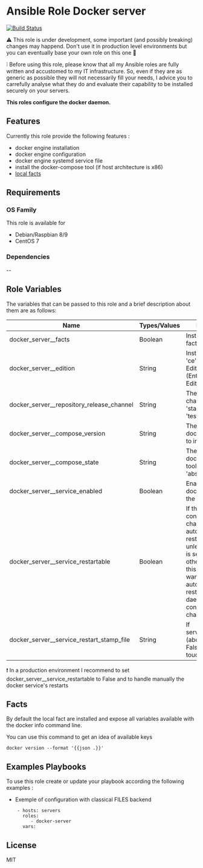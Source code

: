 Ansible Role Docker server
=========

[![Build Status](https://travis-ci.org/Turgon37/ansible-docker-server.svg?branch=master)](https://travis-ci.org/Turgon37/ansible-docker-server)

:warning: This role is under development, some important (and possibly breaking) changes may happend. Don't use it in production level environments but you can eventually base your own role on this one :hammer:

:grey_exclamation: Before using this role, please know that all my Ansible roles are fully written and accustomed to my IT infrastructure. So, even if they are as generic as possible they will not necessarily fill your needs, I advice you to carrefully analyse what they do and evaluate their capability to be installed securely on your servers.

**This roles configure the docker daemon.**

## Features

Currently this role provide the following features :

  * docker engine installation
  * docker engine configuration
  * docker engine systemd service file
  * install the docker-compose tool (if host architecture is x86)
  * [local facts](#facts)

## Requirements

### OS Family

This role is available for

  * Debian/Raspbian 8/9
  * CentOS 7

### Dependencies

--


## Role Variables

The variables that can be passed to this role and a brief description about them are as follows:

| Name                                      | Types/Values | Description                                                                                                                                                                                                                                   |
| ------------------------------------------| -------------|---------------------------------------------------------------------------------------------------------------------------------------------------------------------------------------------------------------------------------------------- |
| docker_server__facts                      | Boolean      | Install the local fact script                                                                                                                                                                                                                 |
| docker_server__edition                    | String       | Install edition in 'ce' (Community Edition) or 'ee' (Enterprise Edition)                                                                                                                                                                      |
| docker_server__repository_release_channel | String       | The release channel to use in 'stable', 'edge', 'test'                                                                                                                                                                                        |
| docker_server__compose_version            | String       | The version of docker-compose to install                                                                                                                                                                                                      |
| docker_server__compose_state              | String       | The state of docker-compose tool in 'present', 'absent'                                                                                                                                                                                       |
| docker_server__service_enabled            | Boolean      | Enable or not the docker service on the host                                                                                                                                                                                                  |
| docker_server__service_restartable        | Boolean      | If the docker configuration change ansible will automatically restart the service unless this variable is set to False. In others words, set this to True if you want ansible automatically restart the docker daemon on configuration changes|
| docker_server__service_restart_stamp_file | String       | If service_restartable (above) is set to False, ansible will touch this path                                                                                                                                                                  |

:exclamation: In a production environment I recommend to set docker_server__service_restartable to False and to handle manually the docker service's restarts

## Facts

By default the local fact are installed and expose all variables available with the docker info command line.

You can use this command to get an idea of available keys

```
docker version --format '{{json .}}'
```


## Examples Playbooks

To use this role create or update your playbook according the following examples :

  * Exemple of configuration with classical FILES backend

```
    - hosts: servers
      roles:
         - docker-server
      vars:
```


## License

MIT